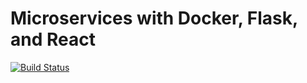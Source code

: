 # Microservices with Docker, Flask, and React

[![Build Status](https://travis-ci.org/poldekch/testdriven.svg?branch=master)](https://travis-ci.org/poldekch/testdriven)
